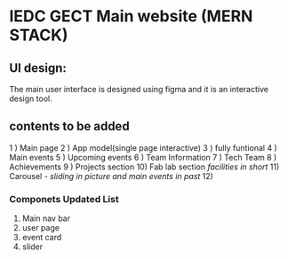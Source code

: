 <!-- @format -->

# IEDC GECT Main website (MERN STACK)




## UI design:

The main user interface is designed using figma and it is an interactive design tool.

## contents to be added

1 ) Main page
2 ) App model(single page interactive)
3 ) fully funtional
4 ) Main events
5 ) Upcoming events
6 ) Team Information
7 ) Tech Team
8 ) Achievements
9 ) Projects section
10) Fab lab section _facilities in short_
11)  Carousel - _sliding in picture and main events in past_
12) 


### Componets Updated List 
1. Main nav bar
2. user page
3. event card
4. slider

